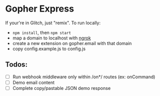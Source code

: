 Gopher Express
=========================

If your're in Glitch, just "remix".
To run locally: 
 * ```npm install```, then ```npm start```
 * map a domain to localhost with [ngrok](http://ngrok.io)
 * create a new extension on gopher.email with that domain
 * copy config.example.js to config.js

## Todos:
- [ ] Run webhook middleware only within /on*/ routes (ex: onCommand)
- [ ] Demo email content
- [ ] Complete copy/pastable JSON demo response
